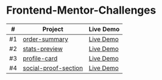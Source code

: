 # Frontend-Mentor-Challenges

| # | Project  | Live Demo |
| --- |---|---|
| #1 | [order-summary](https://github.com/Mukhran91/Frontend-Mentor-Challenges/tree/main/order-summary)  | [Live Demo](https://mukhran91.github.io/Frontend-Mentor-Challenges/order-summary) |
| #2 | [stats-preview](https://github.com/Mukhran91/Frontend-Mentor-Challenges/tree/main/stats-preview)  | [Live Demo](https://mukhran91.github.io/Frontend-Mentor-Challenges/stats-preview) |
| #3 | [profile-card](https://github.com/Mukhran91/Frontend-Mentor-Challenges/tree/main/profile-card)  | [Live Demo](https://mukhran91.github.io/Frontend-Mentor-Challenges/profile-card) |
| #4 | [social-proof-section](https://github.com/Mukhran91/Frontend-Mentor-Challenges/tree/main/social-proof-section)  | [Live Demo](https://mukhran91.github.io/Frontend-Mentor-Challenges/social-proof-section) |




